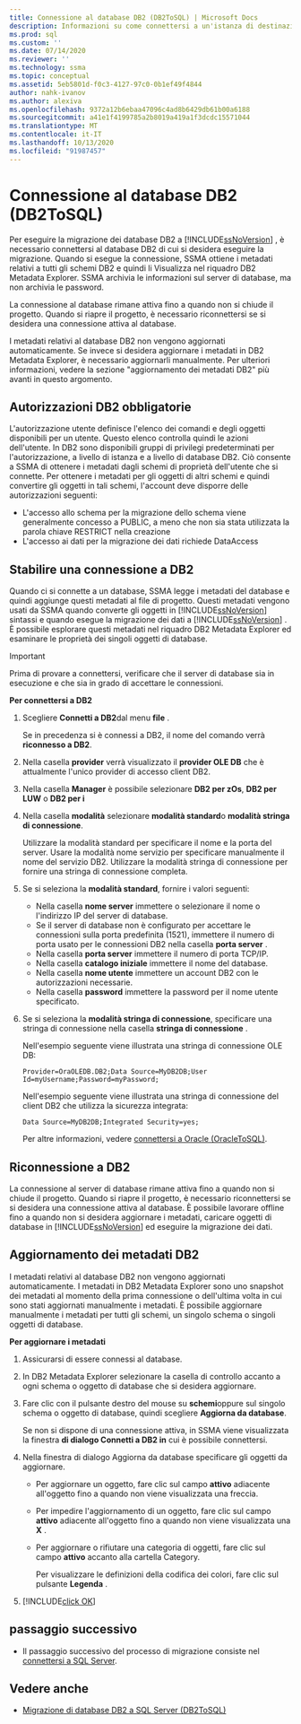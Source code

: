 ```yaml
---
title: Connessione al database DB2 (DB2ToSQL) | Microsoft Docs
description: Informazioni su come connettersi a un'istanza di destinazione del database DB2 per eseguire la migrazione di database DB2. SSMA ottiene i metadati relativi a tutti gli schemi DB2.
ms.prod: sql
ms.custom: ''
ms.date: 07/14/2020
ms.reviewer: ''
ms.technology: ssma
ms.topic: conceptual
ms.assetid: 5eb5801d-f0c3-4127-97c0-0b1ef49f4844
author: nahk-ivanov
ms.author: alexiva
ms.openlocfilehash: 9372a12b6ebaa47096c4ad8b6429db61b00a6188
ms.sourcegitcommit: a41e1f4199785a2b8019a419a1f3dcdc15571044
ms.translationtype: MT
ms.contentlocale: it-IT
ms.lasthandoff: 10/13/2020
ms.locfileid: "91987457"
---
```

# <a name="connecting-to-db2-database-db2tosql"></a>Connessione al database DB2 (DB2ToSQL)

Per eseguire la migrazione dei database DB2 a [!INCLUDE[ssNoVersion](../../includes/ssnoversion-md.md)] , è necessario connettersi al database DB2 di cui si desidera eseguire la migrazione. Quando si esegue la connessione, SSMA ottiene i metadati relativi a tutti gli schemi DB2 e quindi li Visualizza nel riquadro DB2 Metadata Explorer. SSMA archivia le informazioni sul server di database, ma non archivia le password.

La connessione al database rimane attiva fino a quando non si chiude il progetto. Quando si riapre il progetto, è necessario riconnettersi se si desidera una connessione attiva al database.

I metadati relativi al database DB2 non vengono aggiornati automaticamente. Se invece si desidera aggiornare i metadati in DB2 Metadata Explorer, è necessario aggiornarli manualmente. Per ulteriori informazioni, vedere la sezione "aggiornamento dei metadati DB2" più avanti in questo argomento.

## <a name="required-db2-permissions"></a>Autorizzazioni DB2 obbligatorie

L'autorizzazione utente definisce l'elenco dei comandi e degli oggetti disponibili per un utente. Questo elenco controlla quindi le azioni dell'utente. In DB2 sono disponibili gruppi di privilegi predeterminati per l'autorizzazione, a livello di istanza e a livello di database DB2. Ciò consente a SSMA di ottenere i metadati dagli schemi di proprietà dell'utente che si connette. Per ottenere i metadati per gli oggetti di altri schemi e quindi convertire gli oggetti in tali schemi, l'account deve disporre delle autorizzazioni seguenti:

- L'accesso allo schema per la migrazione dello schema viene generalmente concesso a PUBLIC, a meno che non sia stata utilizzata la parola chiave RESTRICT nella creazione
- L'accesso ai dati per la migrazione dei dati richiede DataAccess

## <a name="establishing-a-connection-to-db2"></a>Stabilire una connessione a DB2

Quando ci si connette a un database, SSMA legge i metadati del database e quindi aggiunge questi metadati al file di progetto. Questi metadati vengono usati da SSMA quando converte gli oggetti in [!INCLUDE[ssNoVersion](../../includes/ssnoversion-md.md)] sintassi e quando esegue la migrazione dei dati a [!INCLUDE[ssNoVersion](../../includes/ssnoversion-md.md)] . È possibile esplorare questi metadati nel riquadro DB2 Metadata Explorer ed esaminare le proprietà dei singoli oggetti di database.  

> [!IMPORTANT]
> Prima di provare a connettersi, verificare che il server di database sia in esecuzione e che sia in grado di accettare le connessioni.

**Per connettersi a DB2**

1. Scegliere **Connetti a DB2**dal menu **file** .

   Se in precedenza si è connessi a DB2, il nome del comando verrà **riconnesso a DB2**.

2. Nella casella **provider** verrà visualizzato il **provider OLE DB** che è attualmente l'unico provider di accesso client DB2.

3. Nella casella **Manager** è possibile selezionare **DB2 per zOs**, **DB2 per LUW** o **DB2 per i**

4. Nella casella **modalità** selezionare **modalità standard**o **modalità stringa di connessione**.

   Utilizzare la modalità standard per specificare il nome e la porta del server. Usare la modalità nome servizio per specificare manualmente il nome del servizio DB2. Utilizzare la modalità stringa di connessione per fornire una stringa di connessione completa.

5. Se si seleziona la **modalità standard**, fornire i valori seguenti:

   - Nella casella **nome server** immettere o selezionare il nome o l'indirizzo IP del server di database.
   - Se il server di database non è configurato per accettare le connessioni sulla porta predefinita (1521), immettere il numero di porta usato per le connessioni DB2 nella casella **porta server** .
   - Nella casella **porta server** immettere il numero di porta TCP/IP.
   - Nella casella **catalogo iniziale** immettere il nome del database.
   - Nella casella **nome utente** immettere un account DB2 con le autorizzazioni necessarie.
   - Nella casella **password** immettere la password per il nome utente specificato.

6. Se si seleziona la **modalità stringa di connessione**, specificare una stringa di connessione nella casella **stringa di connessione** .

   Nell'esempio seguente viene illustrata una stringa di connessione OLE DB:

   `Provider=OraOLEDB.DB2;Data Source=MyDB2DB;User Id=myUsername;Password=myPassword;`

   Nell'esempio seguente viene illustrata una stringa di connessione del client DB2 che utilizza la sicurezza integrata:
  
   `Data Source=MyDB2DB;Integrated Security=yes;`

   Per altre informazioni, vedere [connettersi a Oracle &#40;OracleToSQL&#41;](../../ssma/oracle/connect-to-oracle-oracletosql.md).
  
## <a name="reconnecting-to-db2"></a>Riconnessione a DB2

La connessione al server di database rimane attiva fino a quando non si chiude il progetto. Quando si riapre il progetto, è necessario riconnettersi se si desidera una connessione attiva al database. È possibile lavorare offline fino a quando non si desidera aggiornare i metadati, caricare oggetti di database in [!INCLUDE[ssNoVersion](../../includes/ssnoversion-md.md)] ed eseguire la migrazione dei dati.

## <a name="refreshing-db2-metadata"></a>Aggiornamento dei metadati DB2

I metadati relativi al database DB2 non vengono aggiornati automaticamente. I metadati in DB2 Metadata Explorer sono uno snapshot dei metadati al momento della prima connessione o dell'ultima volta in cui sono stati aggiornati manualmente i metadati. È possibile aggiornare manualmente i metadati per tutti gli schemi, un singolo schema o singoli oggetti di database.

**Per aggiornare i metadati**

1. Assicurarsi di essere connessi al database.
2. In DB2 Metadata Explorer selezionare la casella di controllo accanto a ogni schema o oggetto di database che si desidera aggiornare.
3. Fare clic con il pulsante destro del mouse su **schemi**oppure sul singolo schema o oggetto di database, quindi scegliere **Aggiorna da database**.

   Se non si dispone di una connessione attiva, in SSMA viene visualizzata la finestra **di dialogo Connetti a DB2 in** cui è possibile connettersi.
  
4. Nella finestra di dialogo Aggiorna da database specificare gli oggetti da aggiornare.
   - Per aggiornare un oggetto, fare clic sul campo **attivo** adiacente all'oggetto fino a quando non viene visualizzata una freccia.
   - Per impedire l'aggiornamento di un oggetto, fare clic sul campo **attivo** adiacente all'oggetto fino a quando non viene visualizzata una **X** .
   - Per aggiornare o rifiutare una categoria di oggetti, fare clic sul campo **attivo** accanto alla cartella Category.

     Per visualizzare le definizioni della codifica dei colori, fare clic sul pulsante **Legenda** .

5. [!INCLUDE[click OK](../../includes/clickok-md.md)]

## <a name="next-step"></a>passaggio successivo

- Il passaggio successivo del processo di migrazione consiste nel [connettersi a SQL Server](./connecting-to-sql-server-db2etosql.md).

## <a name="see-also"></a>Vedere anche

- [Migrazione di database DB2 a SQL Server &#40;DB2ToSQL&#41;](../../ssma/db2/migrating-db2-databases-to-sql-server-db2tosql.md)